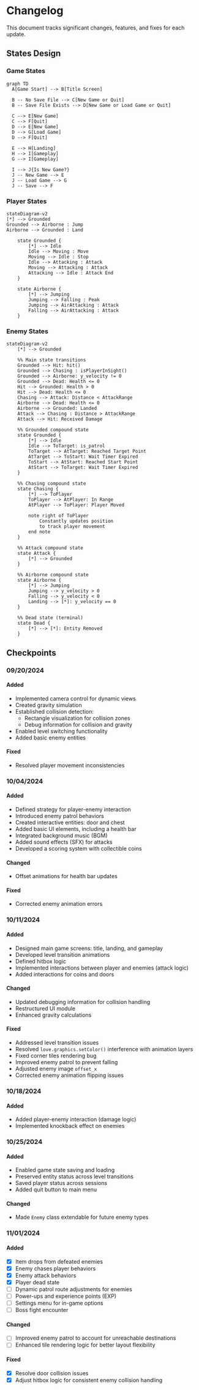 # Changelog

This document tracks significant changes, features, and fixes for each update.

## States Design

### Game States

```mermaid
graph TD
  A[Game Start] --> B[Title Screen]

  B -- No Save File --> C[New Game or Quit]
  B -- Save File Exists --> D[New Game or Load Game or Quit]

  C --> E[New Game]
  C --> F[Quit]
  D --> E[New Game]
  D --> G[Load Game]
  D --> F[Quit]

  E --> H[Landing]
  H --> I[Gameplay]
  G --> I[Gameplay]

  I --> J{Is New Game?}
  J -- New Game --> E
  J -- Load Game --> G
  J -- Save --> F
```

### Player States

```mermaid
stateDiagram-v2
[*] --> Grounded
Grounded --> Airborne : Jump
Airborne --> Grounded : Land

    state Grounded {
        [*] --> Idle
        Idle --> Moving : Move
        Moving --> Idle : Stop
        Idle --> Attacking : Attack
        Moving --> Attacking : Attack
        Attacking --> Idle : Attack End
    }

    state Airborne {
        [*] --> Jumping
        Jumping --> Falling : Peak
        Jumping --> AirAttacking : Attack
        Falling --> AirAttacking : Attack
    }
```

### Enemy States

```mermaid
stateDiagram-v2
    [*] --> Grounded

    %% Main state transitions
    Grounded --> Hit: hit()
    Grounded --> Chasing : isPlayerInSight()
    Grounded --> Airborne: y_velocity != 0
    Grounded --> Dead: Health <= 0
    Hit --> Grounded: Health > 0
    Hit --> Dead: Health <= 0
    Chasing --> Attack: Distance < AttackRange
    Airborne --> Dead: Health <= 0
    Airborne --> Grounded: Landed
    Attack --> Chasing : Distance > AttackRange
    Attack --> Hit: Received Damage

    %% Grounded compound state
    state Grounded {
        [*] --> Idle
        Idle --> ToTarget: is_patrol
        ToTarget --> AtTarget: Reached Target Point
        AtTarget --> ToStart: Wait Timer Expired
        ToStart --> AtStart: Reached Start Point
        AtStart --> ToTarget: Wait Timer Expired
    }

    %% Chasing compound state
    state Chasing {
        [*] --> ToPlayer
        ToPlayer --> AtPlayer: In Range
        AtPlayer --> ToPlayer: Player Moved

        note right of ToPlayer
            Constantly updates position
            to track player movement
        end note
    }

    %% Attack compound state
    state Attack {
        [*] --> Grounded
    }

    %% Airborne compound state
    state Airborne {
        [*] --> Jumping
        Jumping --> y_velocity > 0
        Falling --> y_velocity < 0
        Landing --> [*]: y_velocity == 0
    }

    %% Dead state (terminal)
    state Dead {
        [*] --> [*]: Entity Removed
    }
```

## Checkpoints

### 09/20/2024

#### Added

- Implemented camera control for dynamic views
- Created gravity simulation
- Established collision detection:
  - Rectangle visualization for collision zones
  - Debug information for collision and gravity
- Enabled level switching functionality
- Added basic enemy entities

#### Fixed

- Resolved player movement inconsistencies

### 10/04/2024

#### Added

- Defined strategy for player-enemy interaction
- Introduced enemy patrol behaviors
- Created interactive entities: door and chest
- Added basic UI elements, including a health bar
- Integrated background music (BGM)
- Added sound effects (SFX) for attacks
- Developed a scoring system with collectible coins

#### Changed

- Offset animations for health bar updates

#### Fixed

- Corrected enemy animation errors

### 10/11/2024

#### Added

- Designed main game screens: title, landing, and gameplay
- Developed level transition animations
- Defined hitbox logic
- Implemented interactions between player and enemies (attack logic)
- Added interactions for coins and doors

#### Changed

- Updated debugging information for collision handling
- Restructured UI module
- Enhanced gravity calculations

#### Fixed

- Addressed level transition issues
- Resolved `love.graphics.setColor()` interference with animation layers
- Fixed corner tiles rendering bug
- Improved enemy patrol to prevent falling
- Adjusted enemy image `offset_x`
- Corrected enemy animation flipping issues

### 10/18/2024

#### Added

- Added player-enemy interaction (damage logic)
- Implemented knockback effect on enemies

### 10/25/2024

#### Added

- Enabled game state saving and loading
- Preserved entity status across level transitions
- Saved player status across sessions
- Added quit button to main menu

#### Changed

- Made `Enemy` class extendable for future enemy types

### 11/01/2024

#### Added

- [x] Item drops from defeated enemies
- [x] Enemy chases player behaviors
- [x] Enemy attack behaviors
- [x] Player dead state
- [ ] Dynamic patrol route adjustments for enemies
- [ ] Power-ups and experience points (EXP)
- [ ] Settings menu for in-game options
- [ ] Boss fight encounter

#### Changed

- [ ] Improved enemy patrol to account for unreachable destinations
- [ ] Enhanced tile rendering logic for better layout flexibility

#### Fixed

- [x] Resolve door collision issues
- [x] Adjust hitbox logic for consistent enemy collision handling
